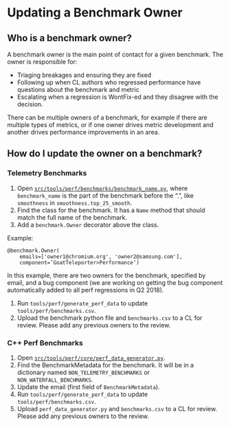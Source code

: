 # Updating a Benchmark Owner

## Who is a benchmark owner?
A benchmark owner is the main point of contact for a given benchmark. The owner is responsible for:

- Triaging breakages and ensuring they are fixed
- Following up when CL authors who regressed performance have questions about the benchmark and metric
- Escalating when a regression is WontFix-ed and they disagree with the decision.

There can be multiple owners of a benchmark, for example if there are multiple types of metrics, or if one owner drives metric development and another drives performance improvements in an area.

## How do I update the owner on a benchmark?

### Telemetry Benchmarks
1. Open [`src/tools/perf/benchmarks/benchmark_name.py`](https://cs.chromium.org/chromium/src/tools/perf/benchmarks/), where `benchmark_name` is the part of the benchmark before the “.”, like `smoothness`  in `smoothness.top_25_smooth`.
1. Find the class for the benchmark. It has a `Name` method that should match the full name of the benchmark.
1. Add a `benchmark.Owner` decorator above the class.

  Example:

  ```
  @benchmark.Owner(
      emails=['owner1@chromium.org', 'owner2@samsung.com'],
      component=’GoatTeleporter>Performance’)
  ```

  In this example, there are two owners for the benchmark, specified by email, and a bug component (we are working on getting the bug component automatically added to all perf regressions in Q2 2018).

1. Run `tools/perf/generate_perf_data` to update `tools/perf/benchmarks.csv`.
1. Upload the benchmark python file and `benchmarks.csv` to a CL for review. Please add any previous owners to the review.

### C++ Perf Benchmarks
1. Open [`src/tools/perf/core/perf_data_generator.py`](https://cs.chromium.org/chromium/src/tools/perf/core/perf_data_generator.py).
1. Find the BenchmarkMetadata for the benchmark. It will be in a dictionary named `NON_TELEMETRY_BENCHMARKS` or `NON_WATERFALL_BENCHMARKS`.
1. Update the email (first field of `BenchmarkMetadata`).
1. Run `tools/perf/generate_perf_data` to update `tools/perf/benchmarks.csv`.
1. Upload `perf_data_generator.py` and `benchmarks.csv` to a CL for review. Please add any previous owners to the review.
